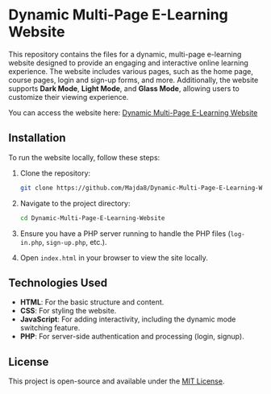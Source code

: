
# Dynamic Multi-Page E-Learning Website

This repository contains the files for a dynamic, multi-page e-learning website designed to provide an engaging and interactive online learning experience. The website includes various pages, such as the home page, course pages, login and sign-up forms, and more. Additionally, the website supports **Dark Mode**, **Light Mode**, and **Glass Mode**, allowing users to customize their viewing experience.

You can access the website here: [Dynamic Multi-Page E-Learning Website](https://Majda8.github.io/Dynamic-Multi-Page-E-Learning-Website/)

## Installation

To run the website locally, follow these steps:

1. Clone the repository:
   ```bash
   git clone https://github.com/Majda8/Dynamic-Multi-Page-E-Learning-Website.git
   ```
2. Navigate to the project directory:
   ```bash
   cd Dynamic-Multi-Page-E-Learning-Website
   ```
3. Ensure you have a PHP server running to handle the PHP files (`log-in.php`, `sign-up.php`, etc.).

4. Open `index.html` in your browser to view the site locally.

## Technologies Used

- **HTML**: For the basic structure and content.
- **CSS**: For styling the website.
- **JavaScript**: For adding interactivity, including the dynamic mode switching feature.
- **PHP**: For server-side authentication and processing (login, signup).

## License

This project is open-source and available under the [MIT License](LICENSE).

